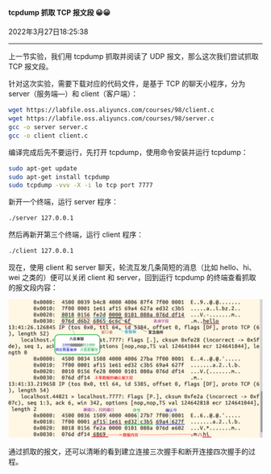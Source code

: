 #### tcpdump 抓取 TCP 报文段 😀😀

2022年3月27日18:25:38

---

上一节实验，我们用 tcpdump 抓取并阅读了 UDP 报文，那么这次我们尝试抓取 TCP 报文段。

针对这次实验，需要下载对应的代码文件，是基于 TCP 的聊天小程序，分为 server（服务端—）和 client（客户端）：

```bash
wget https://labfile.oss.aliyuncs.com/courses/98/client.c
wget https://labfile.oss.aliyuncs.com/courses/98/server.c
gcc -o server server.c
gcc -o client client.c
```

编译完成后先不要运行，先打开 tcpdump，使用命令安装并运行 tcpdump：

```bash
sudo apt-get update
sudo apt-get install tcpdump
sudo tcpdump -vvv -X -i lo tcp port 7777
```

新开一个终端，运行 server 程序：

```bash
./server 127.0.0.1
```

然后再新开第三个终端，运行 client 程序：

```bash
./client 127.0.0.1
```

现在，使用 client 和 server 聊天，轮流互发几条简短的消息（比如 hello、hi、wei 之类的）便可以关闭 client 和 server，回到运行 tcpdump 的终端查看抓取的报文段内容：

![6-8-1](6.8_tcpdump抓取TCP报文.assets/tcp-6-08.png)

通过抓取的报文，还可以清晰的看到建立连接三次握手和断开连接四次握手的过程。
